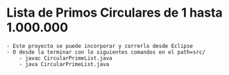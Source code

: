 # Lista de Primos Circulares de 1 hasta 1.000.000
	- Este proyecto se puede incorporar y correrlo desde Eclipse
	- O desde la terminar con lo siguientes comandos en el path=src/
		- javac CircularPrimeList.java 
		- java CircularPrimeList.java 
